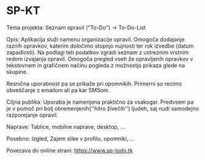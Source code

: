 # SP-KT

Tema projekta: Seznam opravil ("To-Do") -> To-Do-List

Opis:
Aplikacija služi namenu organizacije opravil.
Omogoča dodajanje raznih opravkov, katerim določimo stopnjo nujnosti ter rok izvedbe (datum zapadlosti).
Na podlagi teh podatkov zgradi seznam z ustreznim vrstnim redom izvajanja opravil.
Omogoča pregled vseh že opravljenih opravkov v tekstovnem in grafičnem načinu pogleda z možnostjo prikaza glede na skupine.

Resnična uporabnost pa se prikaže pri opomnikih. Primerni so recimo obveščanje z emailom ali pa kar SMSom.

Ciljna publika:
Uporaba je namenjena praktično za vsakogar. Predvsem pa je v pomoč pri bolj obremenjenih(''hitro živečih'') ljudeh, saj nudi samodejno razporejanje opravil.

Naprave:
Tablice, mobilne naprave, desktop, ...

Posebno:
Izgled, Zajem slike v profilu, opomniki, ...

Povezava do online strani: https://www.sp-todo.tk


